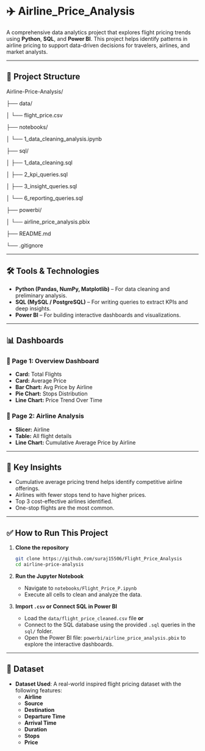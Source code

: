 
# ✈️ Airline_Price_Analysis

A comprehensive data analytics project that explores flight pricing trends using **Python**, **SQL**, and **Power BI**. This project helps identify patterns in airline pricing to support data-driven decisions for travelers, airlines, and market analysts.

---

## 📁 Project Structure

Airline-Price-Analysis/

├── data/

│ └── flight_price.csv

├── notebooks/

│ └── 1_data_cleaning_analysis.ipynb

├── sql/

│ ├── 1_data_cleaning.sql

│ ├── 2_kpi_queries.sql

│ ├── 3_insight_queries.sql

│ └── 6_reporting_queries.sql

├── powerbi/

│ └── airline_price_analysis.pbix

├── README.md

└── .gitignore


---

## 🛠️ Tools & Technologies

- **Python (Pandas, NumPy, Matplotlib)** – For data cleaning and preliminary analysis.
- **SQL (MySQL / PostgreSQL)** – For writing queries to extract KPIs and deep insights.
- **Power BI** – For building interactive dashboards and visualizations.

---

## 📊 Dashboards

### 🔹 Page 1: Overview Dashboard
- **Card:** Total Flights
- **Card:** Average Price
- **Bar Chart:** Avg Price by Airline
- **Pie Chart:** Stops Distribution
- **Line Chart:** Price Trend Over Time

### 🔹 Page 2: Airline Analysis
- **Slicer:** Airline
- **Table:** All flight details
- **Line Chart:** Cumulative Average Price by Airline

---

## 📌 Key Insights

- Cumulative average pricing trend helps identify competitive airline offerings.
- Airlines with fewer stops tend to have higher prices.
- Top 3 cost-effective airlines identified.
- One-stop flights are the most common.

---

## ✅ How to Run This Project

1. **Clone the repository**
   ```bash
   git clone https://github.com/suraj15506/Flight_Price_Analysis
   cd airline-price-analysis
2. **Run the Jupyter Notebook**
   - Navigate to `notebooks/Flight_Price_P.ipynb`
   - Execute all cells to clean and analyze the data.

3. **Import `.csv` or Connect SQL in Power BI**
   - Load the `data/flight_price_cleaned.csv` file **or**
   - Connect to the SQL database using the provided `.sql` queries in the `sql/` folder.
   - Open the Power BI file: `powerbi/airline_price_analysis.pbix` to explore the interactive dashboards.

---

## 📂 Dataset

- **Dataset Used**: A real-world inspired flight pricing dataset with the following features:
  - **Airline**
  - **Source**
  - **Destination**
  - **Departure Time**
  - **Arrival Time**
  - **Duration**
  - **Stops**
  - **Price**

